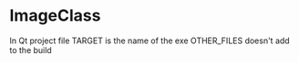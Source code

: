 # ImageClass

In Qt project file TARGET is the name of the exe OTHER_FILES doesn't add to the build
